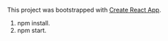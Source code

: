 This project was bootstrapped with [Create React App](https://github.com/facebook/create-react-app).

1. npm install.
2. npm start.

